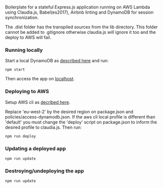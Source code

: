 Boilerplate for a stateful Express.js application running on AWS Lambda using Claudia.js, Babel(es2017), Airbnb linting and DynamoDB for session synchronization.

The .dist folder has the transpiled sources from the lib directory. This folder cannot be added to .gitignore otherwise claudia.js will ignore it too and the deploy to AWS will fail.

### Running locally

Start a local DynamoDB as [described here](https://docs.aws.amazon.com/amazondynamodb/latest/developerguide/DynamoDBLocal.html) and run:

`npm start`

Then access the app on [localhost](https://localhost:8443).

### Deploying to AWS

Setup AWS cli as [decribed here](https://docs.aws.amazon.com/lambda/latest/dg/setup.html).

Replace 'eu-west-2' by the desired region on package.json and policies/access-dynamodb.json. If the aws cli local profile is different than 'default' you must change the 'deploy' script on package.json to inform the desired profile to claudia.js. Then run:

`npm run deploy`

### Updating a deployed app

`npm run update`

### Destroying/undeploying the app

`npm run update`
